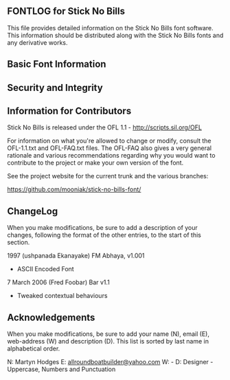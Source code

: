 FONTLOG for Stick No Bills
-------------------

This file provides detailed information on the  Stick No Bills font software.
This information should be distributed along with the  Stick No Bills fonts
and any derivative works.


Basic Font Information
--------------------------



Security and Integrity
-------------------------



Information for Contributors
------------------------------

Stick No Bills is released under the OFL 1.1 - http://scripts.sil.org/OFL

For information on what you're allowed to change or modify, consult the
OFL-1.1.txt and OFL-FAQ.txt files. The OFL-FAQ also gives a very general
rationale and various recommendations regarding why you would want to
contribute to the project or make your own version of the font.

See the project website for the current trunk and the various branches:

https://github.com/mooniak/stick-no-bills-font/


ChangeLog
----------

When you make modifications, be sure to add a description of your changes,
following the format of the other entries, to the start of this section.

1997 (ushpanada Ekanayake) FM Abhaya, v1.001
- ASCII Encoded Font


7 March 2006 (Fred Foobar) Bar v1.1
- Tweaked contextual behaviours



Acknowledgements
-------------------------

When you make modifications, be sure to add your name (N), email (E),
web-address (W) and description (D). This list is sorted by last name in
alphabetical order.

N: Martyn Hodges
E: allroundboatbuilder@yahoo.com
W: -
D: Designer - Uppercase, Numbers and Punctuation
